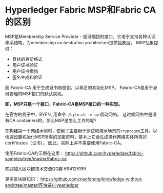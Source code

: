 # Hyperledger Fabric MSP和Fabric CA的区别

MSP是Membership Service Provider - 是可插拔的接口，它用于支持各种认证体系结构，为membership orchestration architecture提供抽象层。 MSP抽象提供：

* 具体的身份格式
* 用户证书验证
* 用户证书撤销
* 签名生成和验证

而 Fabric-CA 用于生成证书和密钥，以真正的初始化MSP。 Fabric-CA是用于身份管理的MSP接口的默认实现。

**即，MSP只是一个接口，Fabric-CA是MSP接口的一种实现。**


在官方的例子中，BYFN, 用命令`./byfn.sh -m up` 启动网络。
这时候网络中是没有CA containers的，那么MSP是怎么工作的呢?

在构建第一个网络示例时，使用了主要用于测试和演示场景的`cryptogen`工具，以快速设置初始化MSP所需的加密资料，基本上它会生成操作网络实体所需的certificates（证书）。 因此，实际上并不需要使用Fabric-CA。

使用Fabric-CA的示例在这里：
https://github.com/hyperledger/fabric-samples/tree/master/fabric-ca


欢迎加入区块链技术交流QQ群 694125199

更多区块链知识：
https://github.com/xiaofateng/knowledge-without-end/tree/master/区块链/Hyperledger


